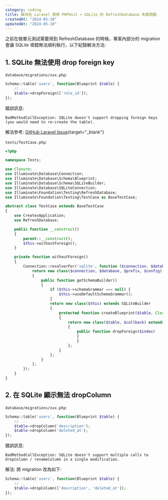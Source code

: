 ```yaml
---
category: coding
title: 解決在 Laravel 使用 PHPUnit + SQLite 的 RefreshDatabase 失敗問題
createdAt: "2024-05-10"
updatedAt: "2024-05-10"
---
```


之前在做單元測試需要用到 RefreshDatabase 的時候，專案內部分的 migration 會讓 SQLite 噴錯無法順利執行，以下紀錄解決方法:

## 1. SQLite 無法使用 drop foreign key

`database/migrations/xxx.php`:
```php
Schema::table('users', function(Blueprint $table) {
    // ...
    $table->dropForeign(['role_id']);
});

```

錯誤訊息:
```
BadMethodCallException: SQLite doesn't support dropping foreign keys (you would need to re-create the table).
```

解法參考: [GitHub Laravel Issue](https://github.com/laravel/framework/issues/25475){target="_blank"}

`tests/TestCase.php`:
```php
<?php

namespace Tests;

use Closure;
use Illuminate\Database\Connection;
use Illuminate\Database\Schema\Blueprint;
use Illuminate\Database\Schema\SQLiteBuilder;
use Illuminate\Database\SQLiteConnection;
use Illuminate\Foundation\Testing\RefreshDatabase;
use Illuminate\Foundation\Testing\TestCase as BaseTestCase;

abstract class TestCase extends BaseTestCase
{
    use CreatesApplication;
    use RefreshDatabase;

    public function __construct()
    {
        parent::__construct();
        $this->withoutForeign();
    }

    private function withoutForeign()
    {
        Connection::resolverFor('sqlite', function ($connection, $database, $prefix, $config) {
            return new class($connection, $database, $prefix, $config) extends SQLiteConnection
            {
                public function getSchemaBuilder()
                {
                    if ($this->schemaGrammar === null) {
                        $this->useDefaultSchemaGrammar();
                    }
                    return new class($this) extends SQLiteBuilder
                    {
                        protected function createBlueprint($table, Closure $callback = null)
                        {
                            return new class($table, $callback) extends Blueprint
                            {
                                public function dropForeign($index)
                                {
                                }
                            };
                        }
                    };
                }
            };
        });
    }
}

```

## 2. 在 SQLite 顯示無法 dropColumn

`database/migrations/xxx.php`:
```php
Schema::table('users', function(Blueprint $table) {
    // ...
    $table->dropColumn('description');
    $table->dropColumn('deleted_at');
});

```

錯誤訊息:
```
BadMethodCallException: SQLite doesn't support multiple calls to dropColumn / renameColumn in a single modification.
```

解法:
將 migration 改為如下:
```php
Schema::table('users', function(Blueprint $table) {
    // ...
    $table->dropColumn(['description', 'deleted_at']);
});

```
